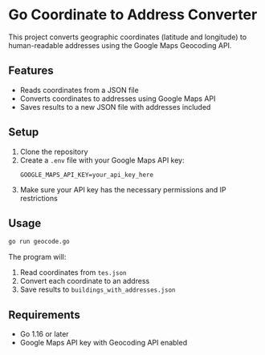 # Go Coordinate to Address Converter

This project converts geographic coordinates (latitude and longitude) to human-readable addresses using the Google Maps Geocoding API.

## Features
- Reads coordinates from a JSON file
- Converts coordinates to addresses using Google Maps API
- Saves results to a new JSON file with addresses included

## Setup
1. Clone the repository
2. Create a `.env` file with your Google Maps API key:
   ```
   GOOGLE_MAPS_API_KEY=your_api_key_here
   ```
3. Make sure your API key has the necessary permissions and IP restrictions

## Usage
```bash
go run geocode.go
```

The program will:
1. Read coordinates from `tes.json`
2. Convert each coordinate to an address
3. Save results to `buildings_with_addresses.json`

## Requirements
- Go 1.16 or later
- Google Maps API key with Geocoding API enabled 